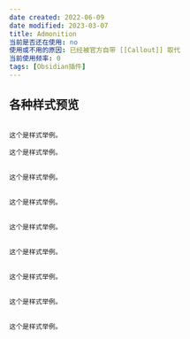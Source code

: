 ```yaml
---
date created: 2022-06-09
date modified: 2023-03-07
title: Admonition
当前是否还在使用: no
使用或不用的原因: 已经被官方自带 [[Callout]] 取代
当前使用频率: 0
tags: [Obsidian插件]
---
```


## 各种样式预览

```ad-quote

这个是样式举例。

```

```ad-seealso
这个是样式举例。
```

```ad-summary

这个是样式举例。

```

```ad-info

这个是样式举例。

```

```ad-tip

这个是样式举例。

```

```ad-success

这个是样式举例。

```

```ad-help

这个是样式举例。

```

```ad-danger

这个是样式举例。

```

```ad-example

这个是样式举例。

```
